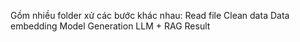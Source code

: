 Gồm nhiều folder xử các bước khác nhau:
Read file 
Clean data
Data embedding
Model Generation
LLM + RAG 
Result
